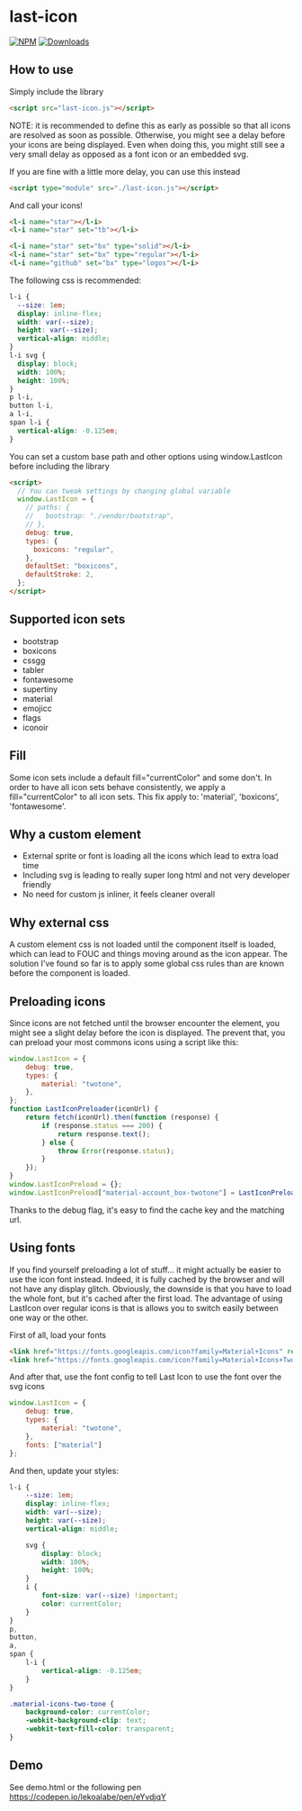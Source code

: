 # last-icon

[![NPM](https://nodei.co/npm/last-icon.png?mini=true)](https://nodei.co/npm/last-icon/)
[![Downloads](https://img.shields.io/npm/dt/last-icon.svg)](https://www.npmjs.com/package/last-icon)

## How to use

Simply include the library

```html
<script src="last-icon.js"></script>
```

NOTE: it is recommended to define this as early as possible so that all icons are resolved as soon
as possible. Otherwise, you might see a delay before your icons are being displayed.
Even when doing this, you might still see a very small delay as opposed as a font icon or an embedded svg.

If you are fine with a little more delay, you can use this instead

```html
<script type="module" src="./last-icon.js"></script>
```

And call your icons!

```html
<l-i name="star"></l-i>
<l-i name="star" set="tb"></l-i>

<l-i name="star" set="bx" type="solid"></l-i>
<l-i name="star" set="bx" type="regular"></l-i>
<l-i name="github" set="bx" type="logos"></l-i>
```

The following css is recommended:

```css
l-i {
  --size: 1em;
  display: inline-flex;
  width: var(--size);
  height: var(--size);
  vertical-align: middle;
}
l-i svg {
  display: block;
  width: 100%;
  height: 100%;
}
p l-i,
button l-i,
a l-i,
span l-i {
  vertical-align: -0.125em;
}
```

You can set a custom base path and other options
using window.LastIcon before including the library

```html
<script>
  // You can tweak settings by changing global variable
  window.LastIcon = {
    // paths: {
    //   bootstrap: "./vendor/bootstrap",
    // },
    debug: true,
    types: {
      boxicons: "regular",
    },
    defaultSet: "boxicons",
    defaultStroke: 2,
  };
</script>
```

## Supported icon sets

- bootstrap
- boxicons
- cssgg
- tabler
- fontawesome
- supertiny
- material
- emojicc
- flags
- iconoir

## Fill

Some icon sets include a default fill="currentColor" and some don't. In order
to have all icon sets behave consistently, we apply a fill="currentColor" to all
icon sets. This fix apply to: 'material', 'boxicons', 'fontawesome'.

## Why a custom element

- External sprite or font is loading all the icons which lead to extra load time
- Including svg is leading to really super long html and not very developer friendly
- No need for custom js inliner, it feels cleaner overall

## Why external css

A custom element css is not loaded until the component itself is loaded, which
can lead to FOUC and things moving around as the icon appear.
The solution I've found so far is to apply some global css rules than are known
before the component is loaded.

## Preloading icons

Since icons are not fetched until the browser encounter the element, you might see
a slight delay before the icon is displayed. The prevent that, you can
preload your most commons icons using a script like this:

```js
window.LastIcon = {
    debug: true,
    types: {
        material: "twotone",
    },
};
function LastIconPreloader(iconUrl) {
    return fetch(iconUrl).then(function (response) {
        if (response.status === 200) {
            return response.text();
        } else {
            throw Error(response.status);
        }
    });
}
window.LastIconPreload = {};
window.LastIconPreload["material-account_box-twotone"] = LastIconPreloader("https://cdn.jsdelivr.net/npm/@material-icons/svg@1.0.10/svg/account_box/twotone.svg");
```

Thanks to the debug flag, it's easy to find the cache key and the matching url.

## Using fonts

If you find yourself preloading a lot of stuff... it might actually be easier to use the icon font instead. Indeed, it
is fully cached by the browser and will not have any display glitch. Obviously, the downside is that you have
to load the whole font, but it's cached after the first load. The advantage of using LastIcon over regular icons
is that is allows you to switch easily between one way or the other.

First of all, load your fonts

```html
<link href="https://fonts.googleapis.com/icon?family=Material+Icons" rel="stylesheet">
<link href="https://fonts.googleapis.com/icon?family=Material+Icons+Two+Tone" rel="stylesheet">
```

And after that, use the font config to tell Last Icon to use the font over the svg icons

```js
window.LastIcon = {
    debug: true,
    types: {
        material: "twotone",
    },
    fonts: ["material"]
};
```

And then, update your styles:

```css
l-i {
    --size: 1em;
    display: inline-flex;
    width: var(--size);
    height: var(--size);
    vertical-align: middle;

    svg {
        display: block;
        width: 100%;
        height: 100%;
    }
    i {
        font-size: var(--size) !important;
        color: currentColor;
    }
}
p,
button,
a,
span {
    l-i {
        vertical-align: -0.125em;
    }
}

.material-icons-two-tone {
    background-color: currentColor;
    -webkit-background-clip: text;
    -webkit-text-fill-color: transparent;
}
```

## Demo

See demo.html or the following pen https://codepen.io/lekoalabe/pen/eYvdjqY
